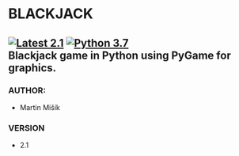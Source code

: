 # BLACKJACK  
[![Latest 2.1](https://img.shields.io/badge/latest-v2.1-red.svg)]()
[![Python 3.7](https://img.shields.io/badge/python-v3.7-green.svg)](https://www.python.org/downloads/release/python-393/)  
Blackjack game in Python using PyGame for graphics.
---
### AUTHOR:
- Martin Mišík

### VERSION
- 2.1
